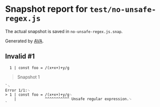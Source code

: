 # Snapshot report for `test/no-unsafe-regex.js`

The actual snapshot is saved in `no-unsafe-regex.js.snap`.

Generated by [AVA](https://avajs.dev).

## Invalid #1
      1 | const foo = /(x+x+)+y/g

> Snapshot 1

    `␊
    Error 1/1:␊
    > 1 | const foo = /(x+x+)+y/g␊
        |             ^^^^^^^^^^^ Unsafe regular expression.␊
    `
